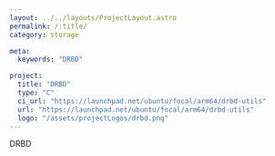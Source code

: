 ```yaml
---
layout: ../../layouts/ProjectLayout.astro
permalink: /:title/
category: storage

meta:
  keywords: "DRBD"

project:
  title: "DRBD"
  type: "C"
  ci_url: "https://launchpad.net/ubuntu/focal/arm64/drbd-utils"
  url: "https://launchpad.net/ubuntu/focal/arm64/drbd-utils"
  logo: "/assets/projectLogos/drbd.png"
---
```


<p>DRBD</p>

